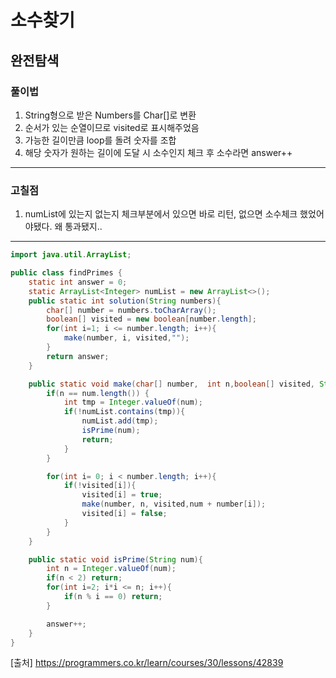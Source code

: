 # 소수찾기
## 완전탐색

### 풀이법
1. String형으로 받은 Numbers를 Char[]로 변환
2. 순서가 있는 순열이므로 visited로 표시해주었음
3. 가능한 길이만큼 loop를 돌려 숫자를 조합
4. 해당 숫자가 원하는 길이에 도달 시 소수인지 체크 후 소수라면 answer++

<hr/>

### 고칠점
1. numList에 있는지 없는지 체크부분에서 있으면 바로 리턴, 없으면 소수체크 했었어야됐다. 왜 통과됐지..

<hr/>

```java
import java.util.ArrayList;

public class findPrimes {
    static int answer = 0;
    static ArrayList<Integer> numList = new ArrayList<>();
    public static int solution(String numbers){
        char[] number = numbers.toCharArray();
        boolean[] visited = new boolean[number.length];
        for(int i=1; i <= number.length; i++){
            make(number, i, visited,"");
        }
        return answer;
    }

    public static void make(char[] number,  int n,boolean[] visited, String num){
        if(n == num.length()) {
            int tmp = Integer.valueOf(num);
            if(!numList.contains(tmp)){
                numList.add(tmp);
                isPrime(num);
                return;
            }
        }

        for(int i= 0; i < number.length; i++){
            if(!visited[i]){
                visited[i] = true;
                make(number, n, visited,num + number[i]);
                visited[i] = false;
            }
        }
    }

    public static void isPrime(String num){
        int n = Integer.valueOf(num);
        if(n < 2) return;
        for(int i=2; i*i <= n; i++){
            if(n % i == 0) return;
        }

        answer++;
    }
}
```

[출처] https://programmers.co.kr/learn/courses/30/lessons/42839